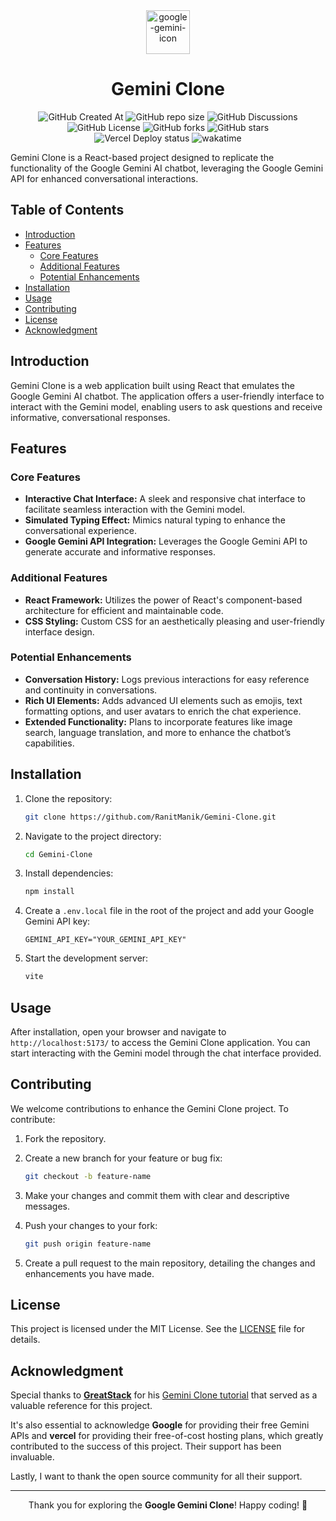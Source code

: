 <div align="center">

<img src="https://github.com/user-attachments/assets/fe0d6fcd-8f52-4bac-adce-d3351fbb0af7" alt="google-gemini-icon" height="70">

# Gemini Clone

![GitHub Created At](https://img.shields.io/github/created-at/RanitManik/Gemini-Clone)
![GitHub repo size](https://img.shields.io/github/repo-size/RanitManik/Gemini-Clone)
![GitHub Discussions](https://img.shields.io/github/discussions/RanitManik/Gemini-Clone)
![GitHub License](https://img.shields.io/github/license/RanitManik/Gemini-Clone)
![GitHub forks](https://img.shields.io/github/forks/RanitManik/Gemini-Clone?style=default)
![GitHub stars](https://img.shields.io/github/stars/RanitManik/Gemini-Clone?style=default)
<br/>
![Vercel Deploy status](https://deploy-badge.vercel.app/vercel/Gemini-Clone)
![wakatime](https://wakatime.com/badge/github/RanitManik/Gemini-Clone.svg)

</div>

Gemini Clone is a React-based project designed to replicate the functionality of the Google Gemini AI chatbot, leveraging the Google Gemini API for enhanced conversational interactions.

## Table of Contents

- [Introduction](#introduction)
- [Features](#features)
    - [Core Features](#core-features)
    - [Additional Features](#additional-features)
    - [Potential Enhancements](#potential-enhancements)
- [Installation](#installation)
- [Usage](#usage)
- [Contributing](#contributing)
- [License](#license)
- [Acknowledgment](#acknowledgment)

## Introduction

Gemini Clone is a web application built using React that emulates the Google Gemini AI chatbot. The application offers a user-friendly interface to interact with the Gemini model, enabling users to ask questions and receive informative, conversational responses.

## Features

### Core Features

- **Interactive Chat Interface:** A sleek and responsive chat interface to facilitate seamless interaction with the Gemini model.
- **Simulated Typing Effect:** Mimics natural typing to enhance the conversational experience.
- **Google Gemini API Integration:** Leverages the Google Gemini API to generate accurate and informative responses.

### Additional Features

- **React Framework:** Utilizes the power of React's component-based architecture for efficient and maintainable code.
- **CSS Styling:** Custom CSS for an aesthetically pleasing and user-friendly interface design.

### Potential Enhancements

- **Conversation History:** Logs previous interactions for easy reference and continuity in conversations.
- **Rich UI Elements:** Adds advanced UI elements such as emojis, text formatting options, and user avatars to enrich the chat experience.
- **Extended Functionality:** Plans to incorporate features like image search, language translation, and more to enhance the chatbot’s capabilities.

## Installation

1. Clone the repository:

   ```bash
   git clone https://github.com/RanitManik/Gemini-Clone.git
   ```

2. Navigate to the project directory:

   ```bash
   cd Gemini-Clone
   ```

3. Install dependencies:

   ```bash
   npm install
   ```

4. Create a `.env.local` file in the root of the project and add your Google Gemini API key:

   ```plaintext
   GEMINI_API_KEY="YOUR_GEMINI_API_KEY"
   ```

5. Start the development server:

   ```bash
   vite
   ```

## Usage

After installation, open your browser and navigate to `http://localhost:5173/` to access the Gemini Clone application. You can start interacting with the Gemini model through the chat interface provided.

## Contributing

We welcome contributions to enhance the Gemini Clone project. To contribute:

1. Fork the repository.
2. Create a new branch for your feature or bug fix:

   ```bash
   git checkout -b feature-name
   ```

3. Make your changes and commit them with clear and descriptive messages.
4. Push your changes to your fork:

   ```bash
   git push origin feature-name
   ```

5. Create a pull request to the main repository, detailing the changes and enhancements you have made.

## License

This project is licensed under the MIT License. See the [LICENSE](LICENSE) file for details.

## Acknowledgment

Special thanks to **[GreatStack](https://www.youtube.com/@GreatStackDev)** for his [Gemini Clone tutorial](https://youtu.be/0yboGn8errU?feature=shared) that served as a valuable reference for this project.

It's also essential to acknowledge **Google** for providing their free Gemini APIs and **vercel** for providing their free-of-cost hosting plans, which greatly contributed to the success of this project. Their support has been invaluable.

Lastly, I want to thank the open source community for all their support.

---

<p align="center">Thank you for exploring the <strong>Google Gemini Clone</strong>! Happy coding! 🚀</p>
